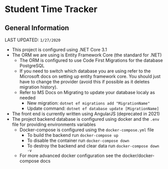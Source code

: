 # Student Time Tracker
## General Information
LAST UPDATED: `1/27/2020`

* This project is configured using .NET Core 3.1
* The ORM we are using is Entity Framework Core (the standard for .NET)
  * The ORM is configured to use Code First Migrations for the database PostgreSQL
  * If you need to switch which database you are using refer to the Microsoft docs
  on setting up entity framework core. You should just have to change the provider (avoid this if possible as it deletes migration history).
  * Refer to MS Docs on Migrating to update your database localy as needed
    * New migration: `dotnet ef migrations add "MigrationName"`
    * Update command: `dotnet ef database update [MigrationName]`
* The front end is currently written using AngularJS (deprecated in 2021)
* The project backend database is configured using docker and the `.env` file for providing environments variables
  * Docker-compose is configured using the `docker-compose.yml` file
    * To build the backend run `docker-compose up`
    * To disable the container run `docker-compose down`
    * To destroy the backend and clear data run `docker-compose down -v`
  * For more advanced docker configuration see the docker/docker-compose docs